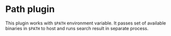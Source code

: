 Path plugin
===========

This plugin works with `$PATH` environment variable. It passes set of available
binaries in `$PATH` to host and runs search result in separate process.
